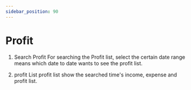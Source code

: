 ```yaml
---
sidebar_position: 90
---
```

 
# Profit
1. Search Profit
For searching the Profit list, select the certain date range means which date to date wants to see the profit list.

2. profit List
profit list show the searched time's income, expense and profit list.